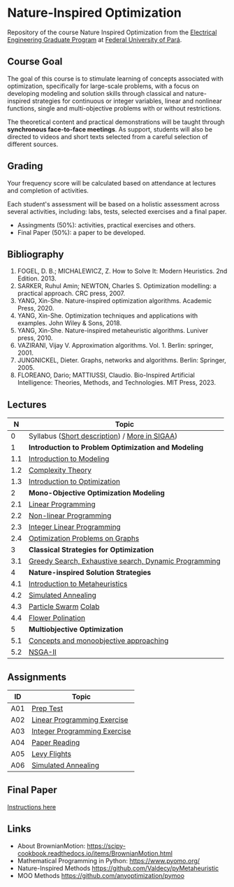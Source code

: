 # Nature-Inspired Optimization

Repository of the course Nature Inspired Optimization from the [Electrical Engineering Graduate Program](https://www.ppgee.propesp.ufpa.br/index.php/en/) at [Federal University of Pará](http://www.ufpa.br).

## Course Goal

The goal of this course is to stimulate learning of concepts associated with optimization, specifically for large-scale problems, with a focus on developing modeling and solution skills through classical and nature-inspired strategies for continuous or integer variables, linear and nonlinear functions, single and multi-objective problems with or without restrictions.

The theoretical content and practical demonstrations will be taught through **synchronous face-to-face meetings**. As support, students will also be directed to videos and short texts selected from a careful selection of different sources.

## Grading

Your frequency score will be calculated based on attendance at lectures and completion of activities.

Each student's assessment will be based on a holistic assessment across several activities, including: labs, tests, selected exercises and a final paper.

* Assingments (50%): activities, practical exercises and others.
* Final Paper (50%): a paper to be developed.

## Bibliography

1. FOGEL, D. B.; MICHALEWICZ, Z. How to Solve It: Modern Heuristics. 2nd Edition. 2013.
2. SARKER, Ruhul Amin; NEWTON, Charles S. Optimization modelling: a practical approach. CRC press, 2007.
3. YANG, Xin-She. Nature-inspired optimization algorithms. Academic Press, 2020.
4. YANG, Xin-She. Optimization techniques and applications with examples. John Wiley & Sons, 2018.
5. YANG, Xin-She. Nature-inspired metaheuristic algorithms. Luniver press, 2010.
6. VAZIRANI, Vijay V. Approximation algorithms. Vol. 1. Berlin: springer, 2001.
7. JUNGNICKEL, Dieter. Graphs, networks and algorithms. Berlin: Springer, 2005.
8. FLOREANO, Dario; MATTIUSSI, Claudio. Bio-Inspired Artificial Intelligence: Theories, Methods, and Technologies. MIT Press, 2023.

## Lectures

|**N**|**Topic**|
|---|---|
|0|Syllabus ([Short description](lectures/00_syllabus.pdf)) / [More in SIGAA](https://sigaa.ufpa.br/sigaa/verTelaLogin.do))|
|1|**Introduction to Problem Optimization and Modeling**|
|1.1|[Introduction to Modeling](lectures/01_01_Modelos.ipynb)|
|1.2|[Complexity Theory](lectures/01_02_Teoria_da_Complexidade.ipynb)|
|1.3|[Introduction to Optimization](lectures/01_03_optimization_intro.ipynb)|
|2|**Mono-Objective Optimization Modeling**|
|2.1|[Linear Programming](lectures/02_01_LP.ipynb)|
|2.2|[Non-linear Programming](lectures/02_02_NLP.ipynb)|
|2.3|[Integer Linear Programming](lectures/02_03_ILP.ipynb)|
|2.4|[Optimization Problems on Graphs](lectures/02_04_graph_optimization.ipynb)|
|3|**Classical Strategies for Optimization**|
|3.1|[Greedy Search, Exhaustive search, Dynamic Programming](lectures/03_01_Heuristics.ipynb)|
|4|**Nature-inspired Solution Strategies**|
|4.1|[Introduction to Metaheuristics](lectures/04_01_intro_metaheuristics.ipynb)|
|4.2|[Simulated Annealing](lectures/IABIO_METAAula3versao2.pdf)|
|4.3|[Particle Swarm](lectures/IABIO_METAAula%204pdf.pdf) [Colab](https://colab.research.google.com/drive/1oGMCPZ76K0sb39scKcWO77tdJOLzPXMB?usp=sharing)|
|4.4|[Flower Polination](lectures/IABIO_METAAula%205pdf.pdf)|
|5|**Multiobjective Optimization**|
|5.1|[Concepts and monoobjective approaching](lectures/05_01_Otimização_Multiobjetivo.ipynb)|
|5.2|[NSGA-II](lectures/05_02_NSGA_II.ipynb)|

## Assignments

|**ID**|**Topic**|
|---|---|
|A01|[Prep Test](assignments/A01.pdf)|
|A02|[Linear Programming Exercise](assignments/A02.ipynb)|
|A03|[Integer Programming Exercise](assignments/A03.ipynb)|
|A04|[Paper Reading](assignments/A04.md)|
|A05|[Levy Flights](assignments/A05.md)|
|A06|[Simulated Annealing](assignments/A06.md)|

## Final Paper

[Instructions here](assignments/FinalPaper.md)

## Links

* About BrownianMotion: https://scipy-cookbook.readthedocs.io/items/BrownianMotion.html
* Mathematical Programming in Python: https://www.pyomo.org/
* Nature-Inspired Methods https://github.com/Valdecy/pyMetaheuristic 
* MOO Methods https://github.com/anyoptimization/pymoo